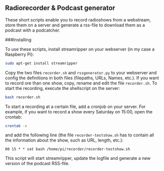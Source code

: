 ## Radiorecorder & Podcast generator

These short scripts enable you to record radioshows from a webstream, store them on a server and generate a rss-file to download them as a podcast with a podcatcher.

###Installing

To use these scripts, install streamripper on your webserver (in my case a Raspberry Pi):  
```bash
sudo apt-get install streamripper
```
Copy the two files `recorder.sh` and `rssgenerator.py` to your webserver and config the definitions in both files (filepaths, URLs, Names, etc.).
If you want to record ore than one show, copy, rename and edit the file `recorder.sh`.
To start the recording, execute the shellscript on the server:
```bash
bash recorder.sh
```
To start a recording at a certain file, add a cronjob on your server. For example, if you want to record a show every Saturday on 15:00, open the crontab:
```bash
crontab -e
```
and add the following line (the file `recorder-testshow.sh` has to contain all the information about the show, such as URL, length, etc.):
```
00 15 * * sat bash /home/pi/recorder/recorder-testshow.sh 
```
This script will start streamripper, update the logfile and generate a new version of the podcast RSS-file.